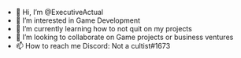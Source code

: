 - 👋 Hi, I’m @ExecutiveActual
- 👀 I’m interested in Game Development
- 🌱 I’m currently learning how to not quit on my projects
- 💞️ I’m looking to collaborate on Game projects or business ventures
- 📫 How to reach me Discord: Not a cultist#1673

<!---
ExecutiveActual/ExecutiveActual is a ✨ special ✨ repository because its `README.md` (this file) appears on your GitHub profile.
You can click the Preview link to take a look at your changes.
--->
